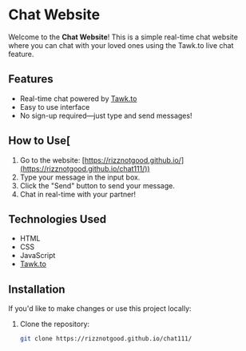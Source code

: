 # Chat Website

Welcome to the **Chat Website**! This is a simple real-time chat website where you can chat with your loved ones using the Tawk.to live chat feature.

## Features
- Real-time chat powered by [Tawk.to](https://www.tawk.to/)
- Easy to use interface
- No sign-up required—just type and send messages!

## How to Use[
1. Go to the website: [https://rizznotgood.github.io/](https://rizznotgood.github.io/chat111/))
2. Type your message in the input box.
3. Click the "Send" button to send your message.
4. Chat in real-time with your partner!

## Technologies Used
- HTML
- CSS
- JavaScript
- [Tawk.to](https://www.tawk.to/)

## Installation

If you'd like to make changes or use this project locally:
1. Clone the repository:
   ```bash
   git clone https://rizznotgood.github.io/chat111/
